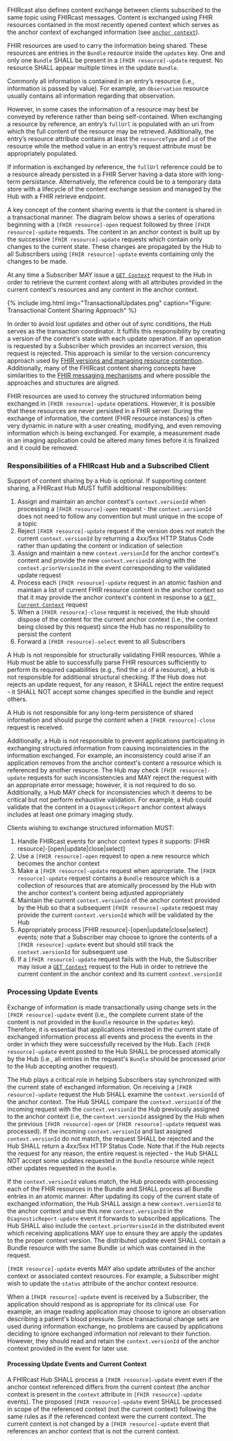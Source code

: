 
FHIRcast also defines content exchange between clients subscribed to the same topic using FHIRcast messages.  Content is exchanged using FHIR resources contained in the most recently opened context which serves as the anchor context of exchanged information (see [`anchor context`](5_glossary.html)).

FHIR resources are used to carry the information being shared. These resources are entries in the `Bundle` resource inside the `updates` key. One and only one `Bundle` SHALL be present in a `[FHIR resource]-update` request. No resource SHALL appear multiple times in the update `Bundle`.

Commonly all information is contained in an entry’s resource (i.e., information is passed by value). For example, an `Observation` resource usually contains all information regarding that observation.

However, in some cases the information of a resource may best be conveyed by reference rather than being self-contained. When exchanging a resource by reference, an entry’s `fullUrl` is populated with an uri from which the full content of the resource may be retrieved. Additionally, the entry’s resource attribute contains at least the `resourceType` and `id` of the resource while the method value in an entry’s request attribute must be appropriately populated.

If information is exchanged by reference, the `fullUrl` reference could be to a resource already persisted in a FHIR Server having a data store with long-term persistance. Alternatively, the reference could be to a temporary data store with a lifecycle of the content exchange session and managed by the Hub with a FHIR retrieve endpoint.

A key concept of the content sharing events is that the content is shared in a transactional manner.  The diagram below shows a series of operations beginning with a `[FHIR resource]-open` request followed by three `[FHIR resource]-update` requests.  The content in an anchor context is built up by the successive `[FHIR resource]-update` requests which contain only changes to the current state.  These changes are propagated by the Hub to all Subscribers using `[FHIR resource]-update` events containing only the changes to be made.

At any time a Subscriber MAY issue a [`GET Context`](2-9-GetCurrentContext.html) request to the Hub in order to retrieve the current context along with all attributes provided in the current context's resources and any content in the anchor context.

{% include img.html img="TransactionalUpdates.png" caption="Figure: Transactional Content Sharing Approach" %}

In order to avoid lost updates and other out of sync conditions, the Hub serves as the transaction coordinator.  It fulfills this responsibility by creating a version of the content's state with each update operation.  If an operation is requested by a Subscriber which provides an incorrect version, this request is rejected.  This approach is similar to the version concurrency approach used by [FHIR versions and managing resource contention](https://www.hl7.org/fhir/http.html#concurrency).  Additionally, many of the FHIRcast content sharing concepts have similarities to the [FHIR messaging mechanisms](https://www.hl7.org/fhir/messaging.html) and where possible the approaches and structures are aligned.

FHIR resources are used to convey the structured information being exchanged in `[FHIR resource]-update` operations.  However, it is possible that these resources are never persisted in a FHIR server.  During the exchange of information, the content (FHIR resource instances) is often very dynamic in nature with a user creating, modifying, and even removing information which is being exchanged.  For example, a measurement made in an imaging application could be altered many times before it is finalized and it could be removed.

### Responsibilities of a FHIRcast Hub and a Subscribed Client

Support of content sharing by a Hub is optional.  If supporting content sharing, a FHIRcast Hub MUST fulfill additional responsibilities:

1. Assign and maintain an anchor context's `context.versionId` when processing a `[FHIR resource]-open` request - the `context.versionId` does not need to follow any convention but must unique in the scope of a topic  
2. Reject `[FHIR resource]-update` request if the version does not match the current `context.versionId` by returning a 4xx/5xx HTTP Status Code rather than updating the content or indication of selection
3. Assign and maintain a new `context.versionId` for the anchor context's content and provide the new `context.versionId` along with the `context.priorVersionId` in the event corresponding to the validated update request
4. Process each `[FHIR resource]-update` request in an atomic fashion and maintain a list of current FHIR resource content in the anchor context so that it may provide the anchor context's content in response to a [`GET Current Context`](2-9-GetCurrentContext.html) request
5. When a `[FHIR resource]-close` request is received, the Hub should dispose of the content for the current anchor context (i.e., the context being closed by this request) since the Hub has no responsibility to persist the content
6. Forward a `[FHIR resource]-select` event to all Subscribers 

A Hub is not responsible for structurally validating FHIR resources.  While a Hub must be able to successfully parse FHIR resources sufficiently to perform its required capabilities (e.g., find the `id` of a resource), a Hub is not responsible for additional structural checking.  If the Hub does not rejects an update request, for any reason, it SHALL reject the entire request - it SHALL NOT accept some changes specified in the bundle and reject others.

A Hub is not responsible for any long-term persistence of shared information and should purge the content when a `[FHIR resource]-close` request is received.

Additionally, a Hub is not responsible to prevent applications participating in exchanging structured information from causing inconsistencies in the information exchanged.  For example, an inconsistency could arise if an application removes from the anchor context's content a resource which is referenced by another resource.  The Hub may check `[FHIR resource]-update` requests for such inconsistencies and MAY reject the request with an appropriate error message; however, it is not required to do so.  Additionally, a Hub MAY check for inconsistencies which it deems to be critical but not perform exhaustive validation. For example, a Hub could validate that the content in a `DiagnosticReport` anchor context always includes at least one primary imaging study.

Clients wishing to exchange structured information MUST:

1. Handle FHIRcast events for anchor context types it supports: [FHIR resource]-[open\|update\|close\|select]
2. Use a `[FHIR resource]-open` request to open a new resource which becomes the anchor context
3. Make a `[FHIR resource]-update` request when appropriate. The `[FHIR resource]-update` request contains a `Bundle` resource which is a collection of resources that are atomically processed by the Hub with the anchor context's content being adjusted appropriately
4. Maintain the current `context.versionId` of the anchor context provided by the Hub so that a subsequent `[FHIR resource]-update` request may provide the current `context.versionId` which will be validated by the Hub
5. Appropriately process [FHIR resource]-[open\|update\|close\|select] events; note that a Subscriber may choose to ignore the contents of a `[FHIR resource]-update` event but should still track the `context.versionId` for subsequent use
6. If a `[FHIR resource]-update` request fails with the Hub, the Subscriber may issue a [`GET Context`](2-9-GetCurrentContext.html) request to the Hub in order to retrieve the current content in the anchor context and its current `context.versionId`

### Processing Update Events

Exchange of information is made transactionally using change sets in the `[FHIR resource]-update` event (i.e., the complete current state of the content is not provided in the `Bundle` resource in the `updates` key).  Therefore, it is essential that applications interested in the current state of exchanged information process all events and process the events in the order in which they were successfully received by the Hub.  Each `[FHIR resource]-update` event posted to the Hub SHALL be processed atomically by the Hub (i.e., all entries in the request's `Bundle` should be processed prior to the Hub accepting another request).

The Hub plays a critical role in helping Subscribers stay synchronized with the current state of exchanged information.  On receiving a `[FHIR resource]-update` request the Hub SHALL examine the `context.versionId` of the anchor context.   The Hub SHALL compare the `context.versionId` of the incoming request with the `context.versionId` the Hub previously assigned to the anchor context (i.e, the `context.versionId` assigned by the Hub when the previous `[FHIR resource]-open` or `[FHIR resource]-update` request was processed). If the incoming `context.versionId` and last assigned `context.versionId` do not match, the request SHALL be rejected and the Hub SHALL return a 4xx/5xx HTTP Status Code.  Note that if the Hub rejects the request for any reason, the entire request is rejected - the Hub SHALL NOT accept some updates requested in the `Bundle` resource while reject other updates requested in the `Bundle`.
 
If the `context.versionId` values match, the Hub proceeds with processing each of the FHIR resources in the Bundle and SHALL process all Bundle entries in an atomic manner.  After updating its copy of the current state of exchanged information, the Hub SHALL assign a new `context.versionId` to the anchor context and use this new `context.versionId` in the `DiagnosticReport-update` event it forwards to subscribed applications.  The Hub SHALL also include the `context.priorVersionId` in the distributed event which receiving applications MAY use to ensure they are apply the updates to the proper context version. The distributed update event SHALL contain a Bundle resource with the same Bundle `id` which was contained in the request.

`[FHIR resource]-update` events MAY also update attributes of the anchor context or associated context resources.  For example, a Subscriber might wish to update the `status` attribute of the anchor context resource.

When a `[FHIR resource]-update` event is received by a Subscriber, the application should respond as is appropriate for its clinical use.  For example, an image reading application may choose to ignore an observation describing a patient's blood pressure.  Since transactional change sets are used during information exchange, no problems are caused by applications deciding to ignore exchanged information not relevant to their function.  However, they should read and retain the `context.versionId` of the anchor context provided in the event for later use.

#### Processing Update Events and Current Context

A FHIRcast Hub SHALL process a `[FHIR resource]-update` event even if the anchor context referenced differs from the current context (the anchor context is present in the `context` attribute in `[FHIR resource]-update` events).  The proposed `[FHIR resource]-update` event SHALL be processed in scope of the referenced context (not the current context) following the same rules as if the referenced context were the current context.  The current context is not changed by a `[FHIR resource]-update` event that references an anchor context that is not the current context.
